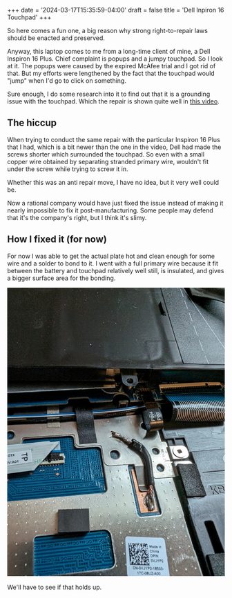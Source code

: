 +++
date = '2024-03-17T15:35:59-04:00'
draft = false
title = 'Dell Inpiron 16 Touchpad'
+++

So here comes a fun one, a big reason why strong right-to-repair laws should be enacted and preserved.

Anyway, this laptop comes to me from a long-time client of mine, a Dell Inspiron 16 Plus. Chief complaint is popups and a jumpy touchpad. So I look at it. The popups were caused by the expired McAfee trial and I got rid of that. But my efforts were lengthened by the fact that the touchpad would "jump" when I'd go to click on something.

Sure enough, I do some research into it to find out that it is a grounding issue with the touchpad. Which the repair is shown quite well in [this video](https://youtu.be/4xGq5gmKEAA?si=4CISUr7HJW__HEfR).

<!--more-->

## The hiccup

When trying to conduct the same repair with the particular Inspiron 16 Plus that I had, which is a bit newer than the one in the video, Dell had made the screws shorter which surrounded the touchpad. So even with a small copper wire obtained by separating stranded primary wire, wouldn't fit under the screw while trying to screw it in.

Whether this was an anti repair move, I have no idea, but it very well could be.

Now a rational company would have just fixed the issue instead of making it nearly impossible to fix it post-manufacturing. Some people may defend that it's the company's right, but I think it's slimy.

## How I fixed it (for now)

For now I was able to get the actual plate hot and clean enough for some wire and a solder to bond to it. I went with a full primary wire because it fit between the battery and touchpad relatively well still, is insulated, and gives a bigger surface area for the bonding.

![Soldered primary wire between the touchpad and grounding plate](dell-touchpad-fix.jpg)

We'll have to see if that holds up.